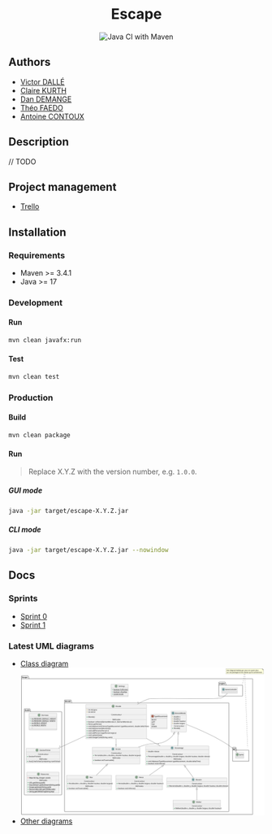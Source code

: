 <div align="center">

# Escape
![Java CI with Maven](https://github.com/victord54/escape/actions/workflows/maven.yml/badge.svg)
</div>

## Authors
* [Victor DALLÉ](https://github.com/victord54)
* [Claire KURTH](https://github.com/clairekth)
* [Dan DEMANGE](https://github.com/Hazvard)
* [Théo FAEDO](https://github.com/TheoFaedo)
* [Antoine CONTOUX](https://github.com/ActxLeToucan)

## Description
// TODO

## Project management
* [Trello](https://trello.com/b/WUfGrD7d/escape)

## Installation
### Requirements
* Maven >= 3.4.1
* Java >= 17

### Development
#### Run
```bash
mvn clean javafx:run
```

#### Test
```bash
mvn clean test
```

### Production
#### Build
```bash
mvn clean package
```

#### Run
> Replace X.Y.Z with the version number, e.g. `1.0.0`.
##### GUI mode
```bash
java -jar target/escape-X.Y.Z.jar
```

##### CLI mode
```bash
java -jar target/escape-X.Y.Z.jar --nowindow
```

## Docs
### Sprints
* [Sprint 0](docs/sprints/0)
* [Sprint 1](docs/sprints/1)

### Latest UML diagrams
* [Class diagram](docs/uml/class-diagram.svg)\
![Class diagram](docs/uml/class-diagram.svg)
* [Other diagrams](docs/uml)
